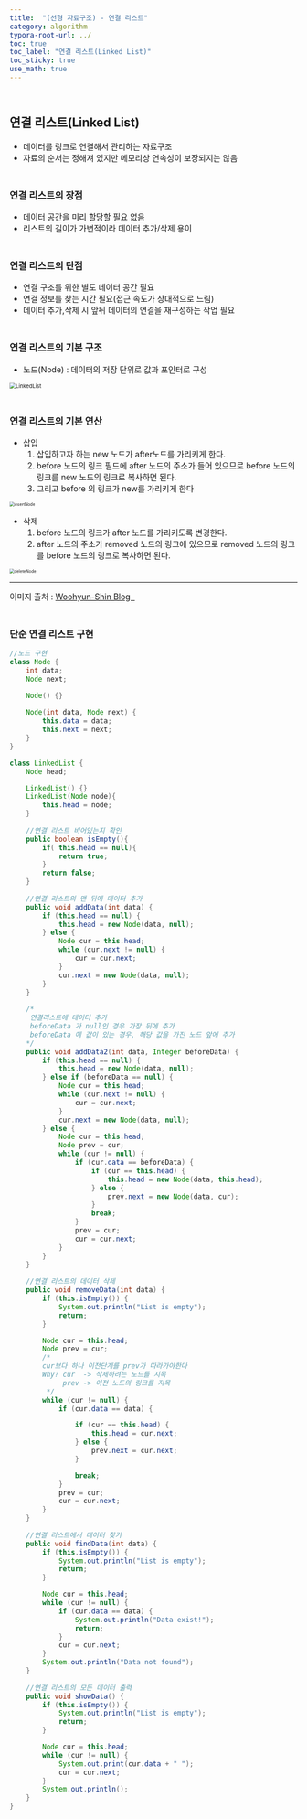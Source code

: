 ```yaml
---
title:  "(선형 자료구조) - 연결 리스트"
category: algorithm
typora-root-url: ../
toc: true
toc_label: "연결 리스트(Linked List)"
toc_sticky: true
use_math: true
---
```


## <br>연결 리스트(Linked List)

- 데이터를 링크로 연결해서 관리하는 자료구조
- 자료의 순서는 정해져 있지만 메모리상 연속성이 보장되지는 않음



### <br>연결 리스트의 장점

- 데이터 공간을 미리 할당할 필요 없음
- 리스트의 길이가 가변적이라 데이터 추가/삭제 용이

### <br>연결 리스트의 단점

- 연결 구조를 위한 별도 데이터 공간 필요
- 연결 정보를 찾는 시간 필요(접근 속도가 상대적으로 느림)
- 데이터 추가,삭제 시 앞뒤 데이터의 연결을 재구성하는 작업 필요



### <br>연결 리스트의 기본 구조

- 노드(Node) : 데이터의 저장 단위로 값과 포인터로 구성

<img src="/images/2023-11-14-algorithm-LinkedList/LinkedList.png" alt="LinkedList" style="zoom:67%;" />



### <br>연결 리스트의 기본 연산

- 삽입
  1. 삽입하고자 하는 new 노드가 after노드를 가리키게 한다.
  2. before 노드의 링크 필드에 after 노드의 주소가 들어 있으므로 before 노드의 링크를 new 노드의 링크로 복사하면 된다.
  3. 그리고 before 의 링크가 new를 가리키게 한다



<img src="/images/2023-11-14-algorithm-LinkedList/insertNode.png" alt="insertNode" style="zoom: 50%;" />



<br>

- 삭제
  1. before 노드의 링크가 after 노드를 가리키도록 변경한다.
  2. after 노드의 주소가 removed 노드의 링크에 있으므로 removed 노드의 링크를 before 노드의 링크로 복사하면 된다.



<img src="/images/2023-11-14-algorithm-LinkedList/deleteNode.png" alt="deleteNode" style="zoom:50%;" />





***

<div style = font-size: 12px;>
이미지 출처 : <a href = "https://velog.io/@woo_hyun_1/%EC%9E%90%EB%A3%8C%EA%B5%AC%EC%A1%B0-4.-%EB%A6%AC%EC%8A%A4%ED%8A%B8">Woohyun-Shin Blog   </a>
</div>





### <br>단순 연결 리스트 구현

```java
//노드 구현
class Node {
    int data;
    Node next;

    Node() {}
    
    Node(int data, Node next) {
        this.data = data;
        this.next = next;
    }
}

class LinkedList {
    Node head;

    LinkedList() {}
    LinkedList(Node node){
        this.head = node;
    }
    
    //연결 리스트 비어있는지 확인
    public boolean isEmpty(){
        if( this.head == null){
            return true;
        }
        return false;
    }
    
    //연결 리스트의 맨 뒤에 데이터 추가
    public void addData(int data) {
        if (this.head == null) {
            this.head = new Node(data, null);
        } else {
            Node cur = this.head;
            while (cur.next != null) {
                cur = cur.next;
            }
            cur.next = new Node(data, null);
        }
    }
    
    /*
     연결리스트에 데이터 추가
     beforeData 가 null인 경우 가장 뒤에 추가
     beforeData 에 값이 있는 경우, 해당 값을 가진 노드 앞에 추가
    */
    public void addData2(int data, Integer beforeData) {
        if (this.head == null) {
            this.head = new Node(data, null);
        } else if (beforeData == null) {
            Node cur = this.head;
            while (cur.next != null) {
                cur = cur.next;
            }
            cur.next = new Node(data, null);
        } else {
            Node cur = this.head;
            Node prev = cur;
            while (cur != null) {
                if (cur.data == beforeData) {
                    if (cur == this.head) {
                        this.head = new Node(data, this.head);
                    } else {
                        prev.next = new Node(data, cur);
                    }
                    break;
                }
                prev = cur;
                cur = cur.next;
            }
        }
    }
    
    //연결 리스트의 데이터 삭제
    public void removeData(int data) {
        if (this.isEmpty()) {
            System.out.println("List is empty");
            return;
        }

        Node cur = this.head;
        Node prev = cur;
        /*
        cur보다 하나 이전단계를 prev가 따라가야한다
        Why? cur  -> 삭제하려는 노드를 지목
             prev -> 이전 노드의 링크를 지목
         */
        while (cur != null) {
            if (cur.data == data) {

                if (cur == this.head) {
                    this.head = cur.next;
                } else {
                    prev.next = cur.next;
                }

                break;
            }
            prev = cur;
            cur = cur.next;
        }
    }
    
    //연결 리스트에서 데이터 찾기
    public void findData(int data) {
        if (this.isEmpty()) {
            System.out.println("List is empty");
            return;
        }

        Node cur = this.head;
        while (cur != null) {
            if (cur.data == data) {
                System.out.println("Data exist!");
                return;
            }
            cur = cur.next;
        }
        System.out.println("Data not found");
    }
    
    //연결 리스트의 모든 데이터 출력
    public void showData() {
        if (this.isEmpty()) {
            System.out.println("List is empty");
            return;
        }

        Node cur = this.head;
        while (cur != null) {
            System.out.print(cur.data + " ");
            cur = cur.next;
        }
        System.out.println();
    }
}
```



